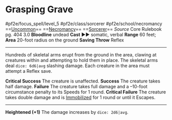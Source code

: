 # Grasping Grave
#pf2e/focus_spell/level_5 #pf2e/class/sorcerer #pf2e/school/necromancy 
==[Uncommon](../../../../../TTRPGShare-Pathfinder-2E-Vault/rules/traits/uncommon.md)== ==[Necromancy](../../../../../TTRPGShare-Pathfinder-2E-Vault/rules/traits/necromancy.md)== ==[Sorcerer](../../../../../TTRPGShare-Pathfinder-2E-Vault/rules/traits/sorcerer.md)==
*Source* Core Rulebook pg. 404 3.0
**Bloodline** undead
**Cast** ►► somatic, verbal
**Range** 60 feet; **Area** 20-foot radius on the ground
**Saving Throw** Reflex

---
Hundreds of skeletal arms erupt from the ground in the area, clawing at creatures within and attempting to hold them in place. The skeletal arms deal `dice: 6d6|avg` slashing damage. Each creature in the area must attempt a Reflex save.

**Critical Success** The creature is unaffected.
**Success** The creature takes half damage.
**Failure** The creature takes full damage and a –10-foot circumstance penalty to its Speeds for 1 round.
**Critical Failure** The creature takes double damage and is [Immobilized](../../../Conditions/Immobilized.md) for 1 round or until it Escapes.

<hr>

**Heightened (+1)** The damage increases by `dice: 2d6|avg`.